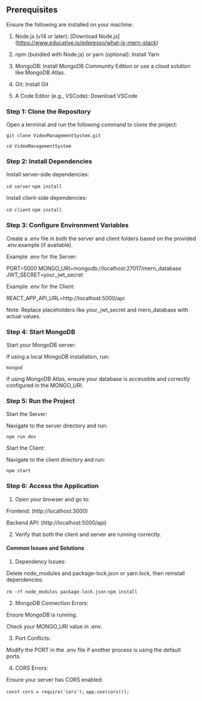 ## Prerequisites

Ensure the following are installed on your machine:

1. Node.js (v14 or later): [Download Node.js] (https://www.educative.io/edpresso/what-is-mern-stack)

2. npm (bundled with Node.js) or yarn (optional): Install Yarn

3. MongoDB: Install MongoDB Community Edition or use a cloud solution like MongoDB Atlas.

4. Git: Install Git

5. A Code Editor (e.g., VSCode): Download VSCode

### Step 1: Clone the Repository

Open a terminal and run the following command to clone the project:

`git clone VideoManagementSystem.git`

`cd VideoManagementSystem`

### Step 2: Install Dependencies

Install server-side dependencies:

`cd server`
`npm install`

Install client-side dependencies:

`cd client`
`npm install`

### Step 3: Configure Environment Variables

Create a .env file in both the server and client folders based on the provided .env.example (if available).

Example .env for the Server:

PORT=5000
MONGO_URI=mongodb://localhost:27017/mern_database
JWT_SECRET=your_jwt_secret

Example .env for the Client:

REACT_APP_API_URL=http://localhost:5000/api

Note: Replace placeholders like your_jwt_secret and mern_database with actual values.

### Step 4: Start MongoDB

Start your MongoDB server:

If using a local MongoDB installation, run:

`mongod`

If using MongoDB Atlas, ensure your database is accessible and correctly configured in the MONGO_URI.

### Step 5: Run the Project

Start the Server:

Navigate to the server directory and run:

`npm run dev`

Start the Client:

Navigate to the client directory and run:

`npm start`

### Step 6: Access the Application

1. Open your browser and go to:

Frontend: (http://localhost:3000)

Backend API: (http://localhost:5000/api)

2. Verify that both the client and server are running correctly.

#### Common Issues and Solutions

1. Dependency Issues:

Delete node_modules and package-lock.json or yarn.lock, then reinstall dependencies:

`rm -rf node_modules package-lock.json`
`npm install`

2. MongoDB Connection Errors:

Ensure MongoDB is running.

Check your MONGO_URI value in .env.

3. Port Conflicts:

Modify the PORT in the .env file if another process is using the default ports.

4. CORS Errors:

Ensure your server has CORS enabled:

`const cors = require('cors');`
`app.use(cors());`
